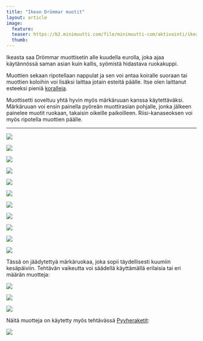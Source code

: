 ```yaml
---
title: "Ikean Drömmar muotit"
layout: article
image:
  feature:
  teaser: https://b2.minimuutti.com/file/minimuutti-com/aktivointi/ikean-drommar-muotit/DS16238-245px.jpg
  thumb:
---
```


Ikeasta saa Drömmar muottisetin alle kuudella eurolla, joka ajaa käytännössä saman asian kuin kallis, syömistä hidastava ruokakuppi.

Muottien sekaan ripotellaan nappulat ja sen voi antaa koiralle suoraan tai muottien koloihin voi lisäksi laittaa jotain esteitä päälle. Itse olen laittanut esteeksi pieniä [koralleja](/aktivointi/korallit/).

Muottisetti soveltuu yhtä hyvin myös märkäruuan kanssa käytettäväksi. Märkäruuan voi ensin painella pyöreän muottirasian pohjalle, jonka jälkeen painelee muotit ruokaan, takaisin oikeille paikoilleen. Riisi-kanaseoksen voi myös ripotella muottien päälle.

---

[![](https://b2.minimuutti.com/file/minimuutti-com/aktivointi/ikean-drommar-muotit/DS16145-800px.jpg)](https://dl.dropboxusercontent.com/sh/ea1wtnz7z734o12/AADOvTLY8nvMByn46mqXHvxEa/aktivointi/ikean-drommar-muotit/DS16145.jpg)

[![](https://b2.minimuutti.com/file/minimuutti-com/aktivointi/ikean-drommar-muotit/DS16153-800px.jpg)](https://dl.dropboxusercontent.com/sh/ea1wtnz7z734o12/AAAL1y8diHI2AGhASVvlHSYQa/aktivointi/ikean-drommar-muotit/DS16153.jpg)

[![](https://b2.minimuutti.com/file/minimuutti-com/aktivointi/ikean-drommar-muotit/DS16174-800px.jpg)](https://dl.dropboxusercontent.com/sh/ea1wtnz7z734o12/AAD2wh1Ugpy62jxn5iPjrgBMa/aktivointi/ikean-drommar-muotit/DS16174.jpg)

[![](https://b2.minimuutti.com/file/minimuutti-com/aktivointi/ikean-drommar-muotit/DS16199-800px.jpg)](https://dl.dropboxusercontent.com/sh/ea1wtnz7z734o12/AAB7DuyUDtvK7VZ2yMfvZfpSa/aktivointi/ikean-drommar-muotit/DS16199.jpg)

[![](https://b2.minimuutti.com/file/minimuutti-com/aktivointi/ikean-drommar-muotit/DS16228-800px.jpg)](https://dl.dropboxusercontent.com/sh/ea1wtnz7z734o12/AAAd4oZ-V_rrFuD2INmuoLVRa/aktivointi/ikean-drommar-muotit/DS16228.jpg)

[![](https://b2.minimuutti.com/file/minimuutti-com/aktivointi/ikean-drommar-muotit/DS16238-800px.jpg)](https://dl.dropboxusercontent.com/sh/ea1wtnz7z734o12/AABlA2fVPnCBSlEiavZrR9bKa/aktivointi/ikean-drommar-muotit/DS16238.jpg)

[![](https://b2.minimuutti.com/file/minimuutti-com/aktivointi/ikean-drommar-muotit/DS16239-800px.jpg)](https://dl.dropboxusercontent.com/sh/ea1wtnz7z734o12/AADwyrzohTRdhovLqGj_QAara/aktivointi/ikean-drommar-muotit/DS16239.jpg)

[![](https://b2.minimuutti.com/file/minimuutti-com/aktivointi/ikean-drommar-muotit/DS16258-800px.jpg)](https://dl.dropboxusercontent.com/sh/ea1wtnz7z734o12/AAAUq5pWTqnq_f12uNOffiqda/aktivointi/ikean-drommar-muotit/DS16258.jpg)

[![](https://b2.minimuutti.com/file/minimuutti-com/aktivointi/ikean-drommar-muotit/DS16263-800px.jpg)](https://dl.dropboxusercontent.com/sh/ea1wtnz7z734o12/AADzmhVus7NWt_hJvVfhwfjDa/aktivointi/ikean-drommar-muotit/DS16263.jpg)

[![](https://b2.minimuutti.com/file/minimuutti-com/aktivointi/ajanvietetta-toipilaalle/DS37739-800px.jpg)](https://dl.dropboxusercontent.com/sh/ea1wtnz7z734o12/AAAzJYUJNNARrcDxTwhJwGuma/aktivointi/ajanvietetta-toipilaalle/DS37739.jpg)

[![](https://b2.minimuutti.com/file/minimuutti-com/aktivointi/ajanvietetta-toipilaalle/DS37744-800px.jpg)](https://dl.dropboxusercontent.com/sh/ea1wtnz7z734o12/AACzwuI1ZerlPUNbWO-mtCbWa/aktivointi/ajanvietetta-toipilaalle/DS37744.jpg)

Tässä on jäädytettyä märkäruokaa, joka sopii täydellisesti kuumiin kesäpäiviin. Tehtävän vaikeutta voi säädellä  käyttämällä erilaisia tai eri määrän muotteja:

[![](https://b2.minimuutti.com/file/minimuutti-com/aktivointi/ikean-drommar-muotit/DS60168-800px.jpg)](https://dl.dropboxusercontent.com/sh/ea1wtnz7z734o12/AAAQ2uhciVo69P2_npHlpeKCa/aktivointi/ikean-drommar-muotit/DS60168.jpg)

[![](https://b2.minimuutti.com/file/minimuutti-com/aktivointi/ikean-drommar-muotit/DS60181-800px.jpg)](https://dl.dropboxusercontent.com/sh/ea1wtnz7z734o12/AACcsBymqzAcNKEWD0kWCEwGa/aktivointi/ikean-drommar-muotit/DS60181.jpg)

[![](https://dl.dropboxusercontent.com/sh/ea1wtnz7z734o12/AABPt-vcrvg-V4wfg1f5YM2Ta/aktivointi/ikean-drommar-muotit/DS60937-800px.jpg)](https://dl.dropboxusercontent.com/sh/ea1wtnz7z734o12/AABbnMblAhsowUXPGzPBOJ4ia/aktivointi/ikean-drommar-muotit/DS60937.jpg)

Näitä muotteja on käytetty myös tehtävässä [Pyyheraketit](/aktivointi/pyyheraketit/):

[![](https://b2.minimuutti.com/file/minimuutti-com/aktivointi/pyyheraketit/DS41785-800px.jpg)](/aktivointi/pyyheraketit/)
